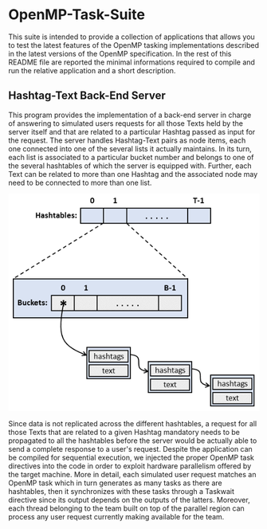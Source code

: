 # OpenMP-Task-Suite
This suite is intended to provide a collection of applications that allows you to test the latest features of the OpenMP tasking implementations described in the latest versions of the OpenMP specification. In the rest of this README file are reported the minimal informations required to compile and run the relative application and a short description.

## Hashtag-Text Back-End Server
This program provides the implementation of a back-end server in charge of answering to simulated users requests for all those Texts held by the server itself and that are related to a particular Hashtag passed as input for the request. The server handles Hashtag-Text pairs as node items, each one connected into one of the several lists it actually maintains. In its turn, each list is associated to a particular bucket number and belongs to one of the several hashtables of which the server is equipped with. Further, each Text can be related to more than one Hashtag and the associated node may need to be connected to more than one list.

![Hashtag-Text-Data-Model](Images/Hashtag-Text-Architecture.png)

Since data is not replicated across the different hashtables, a request for all those Texts that are related to a given Hashtag mandatory needs to be propagated to all the hashtables before the server would be actually able to send a complete response to a user's request.
Despite the application can be compiled for sequential execution, we injected the proper OpenMP task directives into the code in order to exploit hardware parallelism offered by the target machine. More in detail, each simulated user request matches an OpenMP task which in turn generates as many tasks as there are hashtables, then it synchronizes with these tasks through a Taskwait directive since its output depends on the outputs of the latters. Moreover, each thread belonging to the team built on top of the parallel region can process any user request currently making available for the team.

